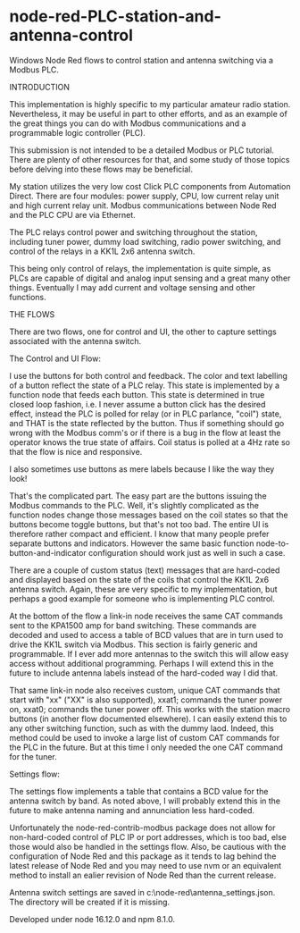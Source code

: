 # node-red-PLC-station-and-antenna-control

Windows Node Red flows to control station and antenna switching via a Modbus PLC.

INTRODUCTION

This implementation is highly specific to my particular amateur radio station. Nevertheless, it may be useful in part to other efforts, and as an example of the great things you can do with Modbus communications and a programmable logic controller (PLC).

This submission is not intended to be a detailed Modbus or PLC tutorial. There are plenty of other resources for that, and some study of those topics before delving into these flows may be beneficial.

My station utilizes the very low cost Click PLC components from Automation Direct. There are four modules: power supply, CPU, low current relay unit and high current relay unit. Modbus communications between Node Red and the PLC CPU are via Ethernet.

The PLC relays control power and switching throughout the station, including tuner power, dummy load switching, radio power switching, and control of the relays in a KK1L 2x6 antenna switch.

This being only control of relays, the implementation is quite simple, as PLCs are capable of digital and analog input sensing and a great many other things. Eventually I may add current and voltage sensing and other functions.

THE FLOWS

There are two flows, one for control and UI, the other to capture settings associated with the antenna switch.

The Control and UI Flow:

I use the buttons for both control and feedback. The color and text labelling of a button reflect the state of a PLC relay. This state is implemented by a function node that feeds each button. This state is determined in true closed loop fashion, i.e. I never assume a button click has the desired effect, instead the PLC is polled for relay (or in PLC parlance, "coil") state, and THAT is the state reflected by the button. Thus if something should go wrong with the Modbus comm's or if there is a bug in the flow at least the operator knows the true state of affairs. Coil status is polled at a 4Hz rate so that the flow is nice and responsive.

I also sometimes use buttons as mere labels because I like the way they look!

That's the complicated part. The easy part are the buttons issuing the Modbus commands to the PLC. Well, it's slightly complicated as the function nodes change those messages based on the coil states so that the buttons become toggle buttons, but that's not too bad. The entire UI is therefore rather compact and efficient. I know that many people prefer separate buttons and indicators. However the same basic function node-to-button-and-indicator configuration should work just as well in such a case.

There are a couple of custom status (text) messages that are hard-coded and displayed based on the state of the coils that control the KK1L 2x6 antenna switch. Again, these are very specific to my implementation, but perhaps a good example for someone who is implementing PLC control.

At the bottom of the flow a link-in node receives the same CAT commands sent to the KPA1500 amp for band switching. These commands are decoded and used to access a table of BCD values that are in turn used to drive the KK1L switch via Modbus. This section is fairly generic and programmable. If I ever add more antennas to the switch this will allow easy access without additional programming. Perhaps I will extend this in the future to include antenna labels instead of the hard-coded way I did that.

That same link-in node also receives custom, unique CAT commands that start with "xx" ("XX" is also supported), xxat1; commands the tuner power on, xxat0; commands the tuner power off. This works with the station macro buttons (in another flow documented elsewhere). I can easily extend this to any other switching function, such as with the dummy laod. Indeed, this method could be used to invoke a large list of custom CAT commands for the PLC in the future. But at this time I only needed the one CAT command for the tuner.

Settings flow:

The settings flow implements a table that contains a BCD value for the antenna switch by band. As noted above, I will probably extend this in the future to make antenna naming and annunciation less hard-coded.

Unfortunately the node-red-contrib-modbus package does not allow for non-hard-coded control of PLC IP or port addresses, which is too bad, else those would also be handled in the settings flow. Also, be cautious with the configuration of Node Red and this package as it tends to lag behind the latest release of Node Red and you may need to use nvm or an equivalent method to install an ealier revision of Node Red than the current release.

Antenna switch settings are saved in c:\node-red\antenna_settings.json. The directory will be created if it is missing.
 
Developed under node 16.12.0 and npm 8.1.0.
 